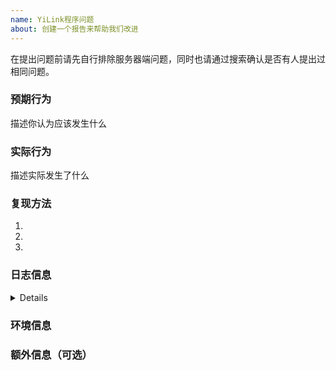 ```yaml
---
name: YiLink程序问题
about: 创建一个报告来帮助我们改进
---
```


在提出问题前请先自行排除服务器端问题，同时也请通过搜索确认是否有人提出过相同问题。


### 预期行为
描述你认为应该发生什么

### 实际行为
描述实际发生了什么

### 复现方法
1.
2.
3.

### 日志信息
<details>

通过`adb logcat -s com.v2ray.yilink GoLog V2rayConfigUtilGoLog Main`获取日志。请自行删减日志中可能出现的敏感信息。

如果问题可重现，建议先执行`adb logcat -c`清空系统日志再执行上述命令，再操作重现问题。
```
在这里粘贴日志
```
</details>

### 环境信息

### 额外信息（可选）


